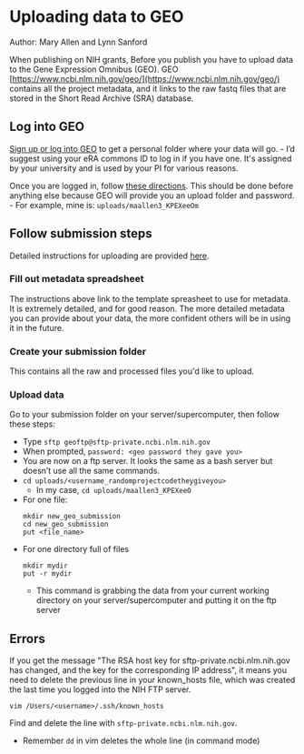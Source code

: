 # Uploading data to GEO
Author: Mary Allen and Lynn Sanford

When publishing on NIH grants, Before you publish you have to upload data to the Gene Expression Omnibus (GEO). GEO [https://www.ncbi.nlm.nih.gov/geo/](https://www.ncbi.nlm.nih.gov/geo/) contains all the project metadata, and it links to the raw fastq files that are stored in the Short Read Archive (SRA) database.

## Log into GEO
[Sign up or log into GEO](https://account.ncbi.nlm.nih.gov/signup/?back_url=https://www.ncbi.nlm.nih.gov/geo/submitter/) to get a personal folder where your data will go.
    - I’d suggest using your eRA commons ID to log in if you have one. It's assigned by your university and is used by your PI for various reasons. 

Once you are logged in, follow [these directions](https://www.ncbi.nlm.nih.gov/geo/info/submissionftp.html). This should be done before anything else because GEO will provide you an upload folder and password.
    - For example, mine is: `uploads/maallen3_KPEXeeOm`

## Follow submission steps
Detailed instructions for uploading are provided [here](https://www.ncbi.nlm.nih.gov/geo/info/seq.html).

### Fill out metadata spreadsheet
The instructions above link to the template spreasheet to use for metadata. It is extremely detailed, and for good reason. The more detailed metadata you can provide about your data, the more confident others will be in using it in the future.

### Create your submission folder
This contains all the raw and processed files you'd like to upload.

### Upload data
Go to your submission folder on your server/supercomputer, then follow these steps:
- Type `sftp geoftp@sftp-private.ncbi.nlm.nih.gov`
- When prompted, `password: <geo password they gave you>`
- You are now on a ftp server. It looks the same as a bash server but doesn’t use all the same commands.
- `cd uploads/<username_randomprojectcodetheygiveyou>`
    - In my case, `cd uploads/maallen3_KPEXeeO` 
- For one file:
    ```
    mkdir new_geo_submission
    cd new_geo_submission
    put <file_name>
    ```
- For one directory full of files
    ```
    mkdir mydir
    put -r mydir 
    ```
    - This command is grabbing the data from your current working directory on your server/supercomputer and putting it on the ftp server

## Errors
If you get the message "The RSA host key for sftp-private.ncbi.nlm.nih.gov has changed, and the key for the corresponding IP address", it means you need to delete the previous line in your known_hosts file, which was created the last time you logged into the NIH FTP server.

```
vim /Users/<username>/.ssh/known_hosts
```
Find and delete the line with `sftp-private.ncbi.nlm.nih.gov`.
- Remember `dd` in vim deletes the whole line (in command mode)



